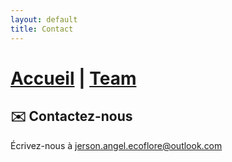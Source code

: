 ```yaml
---
layout: default
title: Contact
---
```

# [Accueil](index.md)  |  [Team](Team.md)

## ✉️ Contactez-nous
Écrivez-nous à [jerson.angel.ecoflore@outlook.com](mailto:jerson.angel.ecoflore@outlook.com)

